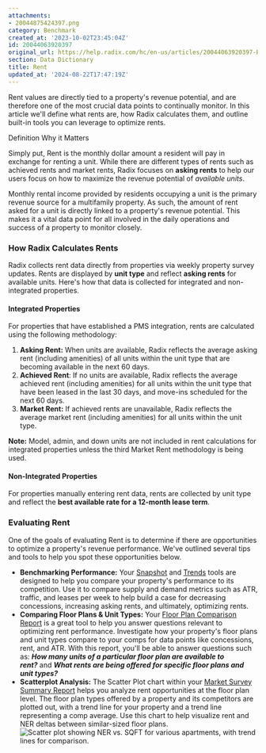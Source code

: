 ```yaml
---
attachments:
- 20044875424397.png
category: Benchmark
created_at: '2023-10-02T23:45:04Z'
id: 20044063920397
original_url: https://help.radix.com/hc/en-us/articles/20044063920397-Rent
section: Data Dictionary
title: Rent
updated_at: '2024-08-22T17:47:19Z'
---
```


Rent values are directly tied to a property's revenue potential, and are therefore one of the most crucial data points to continually monitor. In this article we'll define what rents are, how Radix calculates them, and outline built-in tools you can leverage to optimize rents.

Definition Why it Matters

Simply put, Rent is the monthly dollar amount a resident will pay in exchange for renting a unit. While there are different types of rents such as achieved rents and market rents, Radix focuses on **asking rents** to help our users focus on how to maximize the revenue potential of *available units*.

Monthly rental income provided by residents occupying a unit is the primary revenue source for a multifamily property. As such, the amount of rent asked for a unit is directly linked to a property's revenue potential. This makes it a vital data point for all involved in the daily operations and success of a property to monitor closely.

### How Radix Calculates Rents

Radix collects rent data directly from properties via weekly property survey updates. Rents are displayed by **unit type** and reflect **asking rents** for available units. Here's how that data is collected for integrated and non-integrated properties.

#### Integrated Properties

For properties that have established a PMS integration, rents are calculated using the following methodology:

1. **Asking Rent:** When units are available, Radix reflects the average asking rent (including amenities) of all units within the unit type that are becoming available in the next 60 days.
2. **Achieved Rent**: If no units are available, Radix reflects the average achieved rent (including amenities) for all units within the unit type that have been leased in the last 30 days, and move-ins scheduled for the next 60 days.
3. **Market Rent:** If achieved rents are unavailable, Radix reflects the average market rent (including amenities) for all units within the unit type.

**Note:** Model, admin, and down units are not included in rent calculations for integrated properties unless the third Market Rent methodology is being used.

#### Non-Integrated Properties

For properties manually entering rent data, rents are collected by unit type and reflect the **best available rate for a 12-month lease term**.

### Evaluating Rent

One of the goals of evaluating Rent is to determine if there are opportunities to optimize a property's revenue performance. We've outlined several tips and tools to help you spot these opportunities below.

* **Benchmarking Performance:** Your [Snapshot](https://help.radix.com/hc/en-us/articles/9060091043981) and [Trends](https://help.radix.com/hc/en-us/articles/9060097289101) tools are designed to help you compare your property's performance to its competition. Use it to compare supply and demand metrics such as ATR, traffic, and leases per week to help build a case for decreasing concessions, increasing asking rents, and ultimately, optimizing rents.
* **Comparing Floor Plans & Unit Types:** Your [Floor Plan Comparison Report](https://help.radix.com/hc/en-us/articles/15100961400845) is a great tool to help you answer questions relevant to optimizing rent performance. Investigate how your property's floor plans and unit types compare to your comps for data points like concessions, rent, and ATR. With this report, you'll be able to answer questions such as: ***How many units of a particular floor plan are available to rent?*** and ***What rents are being offered for specific floor plans and unit types?***
* **Scatterplot Analysis:** The Scatter Plot chart within your [Market Survey Summary Report](https://help.radix.com/hc/en-us/articles/15109001351053) helps you analyze rent opportunities at the floor plan level. The floor plan types offered by a property and its competitors are plotted out, with a trend line for your property and a trend line representing a comp average. Use this chart to help visualize rent and NER deltas between similar-sized floor plans.![Scatter plot showing NER vs. SQFT for various apartments, with trend lines for comparison.](attachments/20044875424397.png)